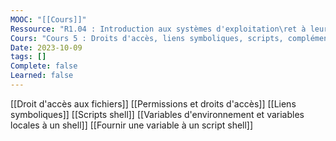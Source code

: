 ```yaml
---
MOOC: "[[Cours]]"
Ressource: "R1.04 : Introduction aux systèmes d'exploitation\ret à leur fonctionnement"
Cours: "Cours 5 : Droits d'accès, liens symboliques, scripts, compléments de shell"
Date: 2023-10-09
tags: []
Complete: false
Learned: false
---
```

[[Droit d'accès aux fichiers]]
[[Permissions et droits d'accès]]
[[Liens symboliques]]
[[Scripts shell]]
[[Variables d'environnement et variables locales à un shell]]
[[Fournir une variable à un script shell]]